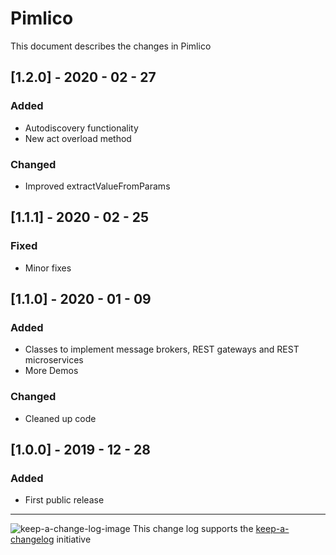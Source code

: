 # Pimlico
This document describes the changes in Pimlico

## [1.2.0] - 2020 - 02 - 27
### Added
- Autodiscovery functionality
- New act overload method

### Changed
- Improved extractValueFromParams
 
## [1.1.1] - 2020 - 02 - 25
### Fixed
- Minor fixes

## [1.1.0] - 2020 - 01 - 09
### Added
- Classes to implement message brokers, REST gateways and REST microservices
- More Demos

### Changed
- Cleaned up code

## [1.0.0] - 2019 - 12 - 28
### Added
- First public release


***********************
![keep-a-change-log-image](https://camo.githubusercontent.com/2cf6cef5c34bffa21f0175c989c06284714bfd46/68747470733a2f2f64337676366c703535716a6171632e636c6f756466726f6e742e6e65742f6974656d732f314c31773076343331563064314b3431306633592f6b656570414368616e67656c6f672d6c6f676f2d6461726b2e737667) 
This change log supports the [keep-a-changelog](https://keepachangelog.com) initiative